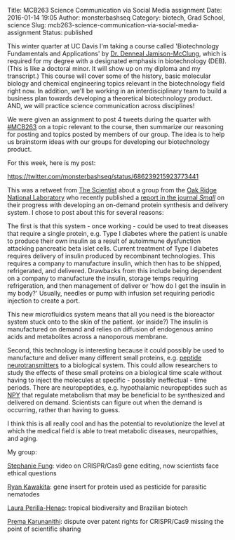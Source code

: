 Title: MCB263 Science Communication via Social Media assignment
Date: 2016-01-14 19:05
Author: monsterbashseq
Category: biotech, Grad School, science
Slug: mcb263-science-communication-via-social-media-assignment
Status: published

This winter quarter at UC Davis I'm taking a course called
'Biotechnology Fundamentals and Applications' by [Dr. Denneal
Jamison-McClung](http://ucd-advance.ucdavis.edu/profile/denneal-jamison-mcclung),
which is required for my degree with a designated emphasis in
biotechnology (DEB). (This is like a doctoral minor. It will show up on
my diploma and my transcript.) This course will cover some of the
history, basic molecular biology and chemical engineering topics
relevant in the biotechnology field right now. In addition, we'll be
working in an interdisciplinary team to build a business plan towards
developing a theoretical biotechnology product. AND, we will practice
science communication across disciplines!

We were given an assignment to post 4 tweets during the quarter with
[\#MCB263](https://twitter.com/search?q=%23MCB263&src=tyah&lang=en) on a
topic relevant to the course, then summarize our reasoning for posting
and topics posted by members of our group. The idea is to help us
brainstorm ideas with our groups for developing our biotechnology
product.

For this week, here is my post:

https://twitter.com/monsterbashseq/status/686239215923773441

This was a retweet from [The
Scientist](http://www.the-scientist.com/?articles.view/articleNo/44931/title/Cell-free-Protein-Synthesis/) about a
group from the [Oak Ridge National
Laboratory](https://www.ornl.gov/) who recently published a [report in
the journal
*Small*](http://onlinelibrary.wiley.com/doi/10.1002/smll.201502764/full)
on their progress with developing an on-demand protein synthesis and
delivery system. I chose to post about this for several reasons:

The first is that this system - once working - could be used to treat
diseases that require a single protein, e.g. Type I diabetes where the
patient is unable to produce their own insulin as a result of autoimmune
dysfunction attacking pancreatic beta islet cells. Current treatment of
Type I diabetes requires delivery of insulin produced by recombinant
technologies. This requires a company to manufacture insulin, which then
has to be shipped, refrigerated, and delivered. Drawbacks from this
include being dependent on a company to manufacture the insulin, storage
temps requiring refrigeration, and then management of deliver or 'how do
I get the insulin in my body?' Usually, needles or pump with infusion
set requiring periodic injection to create a port.

This new microfluidics system means that all you need is the bioreactor
system stuck onto to the skin of the patient. (or inside?) The insulin
is manufactured on demand and relies on diffusion of endogenous amino
acids and metabolites across a nanoporous membrane.

Second, this technology is interesting because it could possibly be used
to manufacture and deliver many different small proteins, e.g. [peptide
neurotransmitters](https://en.wikipedia.org/wiki/Neuropeptide#Examples) to
a biological system. This could allow researchers to study the effects
of these small proteins on a biological time scale without having to
inject the molecules at specific - possibly ineffectual - time periods.
There are neuropeptides, e.g. hypothalamic neuropeptides such as
[NPY](https://en.wikipedia.org/wiki/Neuropeptide_Y) that regulate
metabolism that may be beneficial to be synthesized and delivered on
demand. Scientists can figure out when the demand is occurring, rather
than having to guess.

I think this is all really cool and has the potential to revolutionize
the level at which the medical field is able to treat metabolic
diseases, neuropathies, and aging.

My group:

[Stephanie
Fung](https://twitter.com/stephf0716/status/687451595978739714): video
on CRISPR/Cas9 gene editing, now scientists face ethical questions

[Ryan
Kawakita](https://twitter.com/RyanKawakita/status/687498157236736000):
gene insert for protein used as pesticide for parasitic nematodes

[Laura
Perilla-Henao](https://twitter.com/HenaoPerilla/status/685935563128487936):
tropical biodiversity and Brazilian biotech

[Prema
Karunanithi](https://twitter.com/plants_r_kewl/status/687179235979472896):
dispute over patent rights for CRISPR/Cas9 missing the point of
scientific sharing

 
